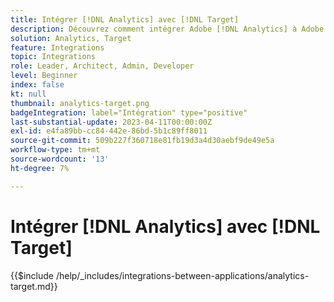```yaml
---
title: Intégrer [!DNL Analytics] avec [!DNL Target]
description: Découvrez comment intégrer Adobe [!DNL Analytics] à Adobe Target.
solution: Analytics, Target
feature: Integrations
topic: Integrations
role: Leader, Architect, Admin, Developer
level: Beginner
index: false
kt: null
thumbnail: analytics-target.png
badgeIntegration: label="Intégration" type="positive"
last-substantial-update: 2023-04-11T00:00:00Z
exl-id: e4fa89bb-cc84-442e-86bd-5b1c89ff8011
source-git-commit: 509b227f360718e81fb19d3a4d30aebf9de49e5a
workflow-type: tm+mt
source-wordcount: '13'
ht-degree: 7%

---
```


# Intégrer [!DNL Analytics] avec [!DNL Target]

{{$include /help/_includes/integrations-between-applications/analytics-target.md}}
